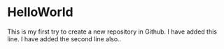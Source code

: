 # HelloWorld
This is my first try to create a new repository in Github.
I have added this line.
I have added the second line also..
